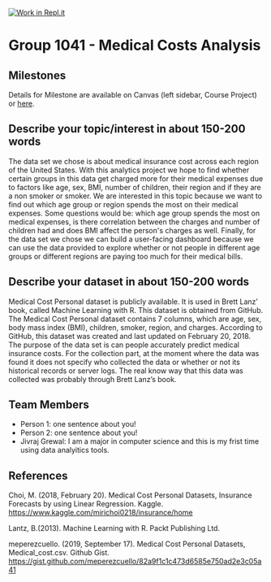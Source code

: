 [![Work in Repl.it](https://classroom.github.com/assets/work-in-replit-14baed9a392b3a25080506f3b7b6d57f295ec2978f6f33ec97e36a161684cbe9.svg)](https://classroom.github.com/online_ide?assignment_repo_id=358631&assignment_repo_type=GroupAssignmentRepo)
# Group 1041 - Medical Costs Analysis

## Milestones

Details for Milestone are available on Canvas (left sidebar, Course Project) or [here](https://firas.moosvi.com/courses/data301/project/milestone01.html).

## Describe your topic/interest in about 150-200 words

The data set we chose is about medical insurance cost across each region of the United States. With this analytics project we hope to find whether certain groups in this data get charged more for their medical expenses due to factors like age, sex, BMI, number of children, their region and if they are a non smoker or smoker. We are interested in this topic because we want to find out which age group or region spends the most on their medical expenses. Some questions would be: which age group spends the most on medical expenses, is there correlation between the charges and number of children had and does BMI affect the person's charges as well. Finally, for the data set we chose we can build a user-facing dashboard because we can use the data provided to explore whether or not people in different age groups or different regions are paying too much for their medical bills.      


## Describe your dataset in about 150-200 words

Medical Cost Personal dataset is publicly available. It is used in Brett Lanz’ book, called Machine Learning with R. This dataset is obtained from GitHub. The Medical Cost Personal dataset contains 7 columns, which are age, sex, body mass index (BMI), children, smoker, region, and charges. According to GitHub, this dataset was created and last updated on February 20, 2018. The purpose of the data set is can people accurately predict medical insurance costs. For the collection part, at the moment where the data was found it does not specify who collected the data or whether or not its historical records or server logs. The real know way that this data was collected was probably through Brett Lanz’s book.     

## Team Members

- Person 1: one sentence about you!
- Person 2: one sentence about you!
- Jivraj Grewal: I am a major in computer science and this is my frist time using data analyitics tools. 

## References

Choi, M. (2018, February 20). Medical Cost Personal Datasets, Insurance Forecasts by using Linear Regression. Kaggle. 
https://www.kaggle.com/mirichoi0218/insurance/home
   
Lantz, B.(2013). Machine Learning with R. Packt Publishing Ltd.

meperezcuello. (2019, September 17). Medical Cost Personal Datasets, Medical_cost.csv. Github Gist.
https://gist.github.com/meperezcuello/82a9f1c1c473d6585e750ad2e3c05a41

